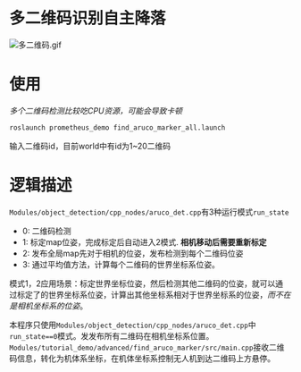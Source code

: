 # 多二维码识别自主降落
![多二维码.gif](https://qiniu.md.amovlab.com/img/m/202206/20220606/1130165150895711620857856.gif)
# 使用
_多个二维码检测比较吃CPU资源，可能会导致卡顿_
```bash
roslaunch prometheus_demo find_aruco_marker_all.launch
```

输入二维码id，目前world中有id为1~20二维码

# 逻辑描述
`Modules/object_detection/cpp_nodes/aruco_det.cpp`有3种运行模式`run_state`
- 0: 二维码检测
- 1: 标定map位姿，完成标定后自动进入2模式. **相机移动后需要重新标定** 
- 2: 发布全局map先对于相机的位姿，发布检测到每个二维码位姿
- 3: 通过平均值方法，计算每个二维码的世界坐标系位姿。

模式1，2应用场景：标定世界坐标位姿，然后检测其他二维码的位姿，就可以通过标定了的世界坐标系位姿，计算出其他坐标系相对于世界坐标系的位姿，_而不在是相机坐标系的位姿_。

本程序只使用`Modules/object_detection/cpp_nodes/aruco_det.cpp`中`run_state==0`模式。发发布所有二维码在相机坐标系位置。`Modules/tutorial_demo/advanced/find_aruco_marker/src/main.cpp`接收二维码信息，转化为机体系坐标，在机体坐标系控制无人机到达二维码上方悬停。



